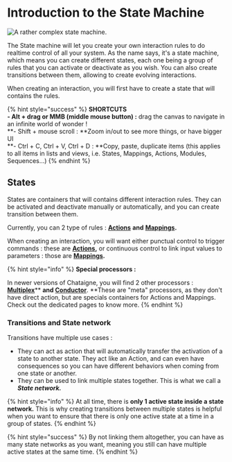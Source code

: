 # Introduction to the State Machine

![A rather complex state machine.](../.gitbook/assets/statemachine-1.png)

The State machine will let you create your own interaction rules to do realtime control of all your system. As the name says, it's a state machine, which means you can create different states, each one being a group of rules that you can activate or deactivate as you wish. You can also create transitions between them, allowing to create evolving interactions.

When creating an interaction, you will first have to create a state that will contains the rules.

{% hint style="success" %}
**SHORTCUTS**\
**- Alt + drag or MMB (middle mouse button) :** drag the canvas to navigate in an infinite world of wonder !\
**-  Shift + mouse scroll : **Zoom in/out to see more things, or have bigger UI\
**- Ctrl + C, Ctrl + V, Ctrl + D : **Copy, paste, duplicate items (this applies to all items in lists and views, i.e. States, Mappings, Actions, Modules, Sequences...)
{% endhint %}

## States

States are containers that will contains different interaction rules. They can be activated and deactivate manually or automatically, and you can create transition between them.

Currently, you can 2 type of rules : [**Actions**](actions.md) **and** [**Mappings**](mappings.md)**.**

When creating an interaction, you will want either punctual control to trigger commands : these are [**Actions**](actions.md)**,** or continuous control to link input values to parameters : those are [**Mappings**](mappings.md)**.**

{% hint style="info" %}
**Special processors :**

In newer versions of Chataigne, you will find 2 other processors : [**Multiplex**](multiplex-1.8.md)** **and [**Conductor**](conductor.md)**.  **These are "meta" processors, as they don't have direct action, but are specials containers for Actions and Mappings. Check out the dedicated pages to know more.&#x20;
{% endhint %}

### Transitions and State network

Transitions have multiple use cases :

* They can act as action that will automatically transfer the activation of a state to another state. They act like an Action, and can even have consequences so you can have different behaviors when coming from one state or another.&#x20;
* They can be used to link multiple states together. This is what we call a _**State network.**_

{% hint style="info" %}
At all time, there is **only 1 active state inside a state network.** This is why creating transitions between multiple states is helpful when you want to ensure that there is only one active state at a time in a group of states.
{% endhint %}

{% hint style="success" %}
By not linking them altogether, you can have as many state networks as you want, meaning you still can have multiple active states at the same time.
{% endhint %}
